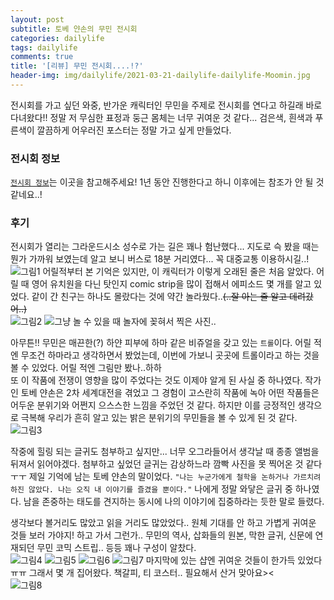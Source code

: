 ```yaml
---
layout: post
subtitle: 토베 얀손의 무민 전시회
categories: dailylife
tags: dailylife
comments: true
title: '[리뷰] 무민 전시회....!?'
header-img: img/dailylife/2021-03-21-dailylife-dailylife-Moomin.jpg
---
```

전시회를 가고 싶던 와중, 반가운 캐릭터인 무민을 주제로 전시회를 연다고 하길래 바로 다녀왔다!! 정말 저 무심한 표정과 둥근 몸체는 너무 귀여운 것 같다... 검은색, 흰색과 푸른색이 깔끔하게 어우러진 포스터는 정말 가고 싶게 만들었다.  

### 전시회 정보
[`전시회 정보`](http://www.groundseesaw.co.kr/m11.php?cate=002)는 이곳을 참고해주세요! 1년 동안 진행한다고 하니 이후에는 참조가 안 될 것 같네요..!  

### 후기
전시회가 열리는 그라운드시소 성수로 가는 길은 꽤나 험난했다... 지도로 슥 봤을 때는 뭔가 가까워 보였는데 알고 보니 버스로 18분 거리였다... 꼭 대중교통 이용하시길..!  
![그림1](https://sundongkim-dev.github.io/assets/img/dailylife/2021-03-21-dailylife-dailylife-Moomin_Entrance.jpg)
어릴적부터 본 기억은 있지만, 이 캐릭터가 이렇게 오래된 줄은 처음 알았다. 어릴 때 영어 유치원을 다닌 탓인지 comic strip을 많이 접해서 에피소드 몇 개를 알고 있었다. 같이 간 친구는 하나도 몰랐다는 것에 약간 놀라웠다..~~(..잘 아는 줄 알고 데려갔어..)~~  
![그림2](https://sundongkim-dev.github.io/assets/img/dailylife/2021-03-21-dailylife-dailylife-Moomin_pic2.jpg)
![그냥 놀 수 있을 때 놀자에 꽂혀서 찍은 사진..](https://sundongkim-dev.github.io/assets/img/dailylife/2021-03-21-dailylife-dailylife-Moomin_pic3.jpg)

아무튼!! 무민은 매끈한(?) 하얀 피부에 하마 같은 비쥬얼을 갖고 있는 `트롤`이다. 어릴 적엔 무조건 하마라고 생각하면서 봤었는데, 이번에 가보니 곳곳에 트롤이라고 하는 것을 볼 수 있었다. 어릴 적엔 그림만 봤나..하하  
또 이 작품에 전쟁이 영향을 많이 주었다는 것도 이제야 알게 된 사실 중 하나였다. 작가인 토베 얀손은 2차 세계대전을 겪었고 그 경험이 고스란히 작품에 녹아 어떤 작품들은 어두운 분위기와 어쩐지 으스스한 느낌을 주었던 것 같다. 하지만 이를 긍정적인 생각으로 극복해 우리가 흔히 알고 있는 밝은 분위기의 무민들을 볼 수 있게 된 것 같다.  
![그림3](https://sundongkim-dev.github.io/assets/img/dailylife/2021-03-21-dailylife-dailylife-Moomin_pic4.jpg)

작중에 힐링 되는 글귀도 첨부하고 싶지만... 너무 오그라들어서 생각날 때 종종 앨범을 뒤져서 읽어야겠다. 첨부하고 싶었던 글귀는 감상하느라 깜빡 사진을 못 찍어온 것 같다 ㅜㅜ 제일 기억에 남는 토베 얀손의 말이었다. `"나는 누군가에게 철학을 논하거나 가르치려 하진 않았다. 나는 오직 내 이야기를 즐겼을 뿐이다."` 나에게 정말 와닿은 글귀 중 하나였다. 남을 존중하는 태도를 견지하는 동시에 나의 이야기에 집중하라는 듯한 말로 들렸다.  

생각보다 볼거리도 많았고 읽을 거리도 많았었다.. 원체 기대를 안 하고 가볍게 귀여운 것들 보러 가야지! 하고 가서 그런가.. 무민의 역사, 삽화들의 원본,  막한 글귀, 신문에 연재되던 무민 코믹 스트립.. 등등 꽤나 구성이 알찼다.  
![그림4](https://sundongkim-dev.github.io/assets/img/dailylife/2021-03-21-dailylife-dailylife-Moomin_pic7.jpg)
![그림5](https://sundongkim-dev.github.io/assets/img/dailylife/2021-03-21-dailylife-dailylife-Moomin_pic8.jpg)
![그림6](https://sundongkim-dev.github.io/assets/img/dailylife/2021-03-21-dailylife-dailylife-Moomin_pic9.jpg)
![그림7](https://sundongkim-dev.github.io/assets/img/dailylife/2021-03-21-dailylife-dailylife-Moomin_pic10.jpg)
마지막에 있는 샵엔 귀여운 것들이 한가득 있었다ㅠㅠ 그래서 몇 개 집어왔다. 책갈피, 티 코스터.. 필요해서 산거 맞아요><  
![그림8](https://sundongkim-dev.github.io/assets/img/dailylife/2021-03-21-dailyLife-dailylife-Moomin_Exhibition.jpg)
